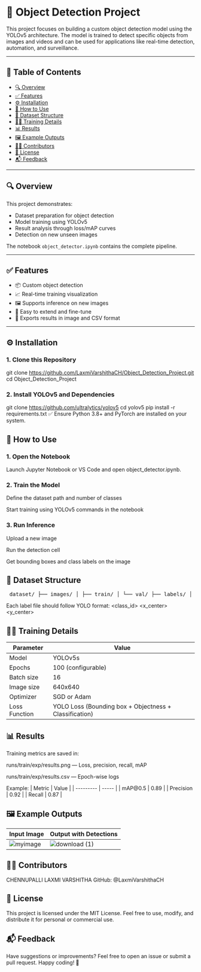 # 🧠 Object Detection Project

This project focuses on building a custom object detection model using the YOLOv5 architecture. The model is trained to detect specific objects from images and videos and can be used for applications like real-time detection, automation, and surveillance.

---

## 📌 Table of Contents

- [🔍 Overview](#-overview)
- [✅ Features](#-features)
- [⚙️ Installation](#️-installation)
- [🚀 How to Use](#-how-to-use)
- [📂 Dataset Structure](#-dataset-structure)
- [🏋️‍♂️ Training Details](#️-training-details)
- [📊 Results](#-results)
- [🖼️ Example Outputs](#-example-outputs)
- [🙋‍♀️ Contributors](#-contributors)
- [📄 License](#-license)
- [📬 Feedback](#-feedback)

---

## 🔍 Overview

This project demonstrates:

- Dataset preparation for object detection
- Model training using YOLOv5
- Result analysis through loss/mAP curves
- Detection on new unseen images

The notebook `object_detector.ipynb` contains the complete pipeline.

---

## ✅ Features

- 📦 Custom object detection
- 📈 Real-time training visualization
- 🖼️ Supports inference on new images
- 🔧 Easy to extend and fine-tune
- 📁 Exports results in image and CSV format

---

## ⚙️ Installation

### 1. Clone this Repository


git clone https://github.com/LaxmiVarshithaCH/Object_Detection_Project.git
cd Object_Detection_Project


### 2. Install YOLOv5 and Dependencies

git clone https://github.com/ultralytics/yolov5
cd yolov5
pip install -r requirements.txt
✅ Ensure Python 3.8+ and PyTorch are installed on your system.

## 🚀 How to Use

### 1. Open the Notebook
Launch Jupyter Notebook or VS Code and open object_detector.ipynb.

### 2. Train the Model
Define the dataset path and number of classes

Start training using YOLOv5 commands in the notebook

### 3. Run Inference
Upload a new image

Run the detection cell

Get bounding boxes and class labels on the image

## 📂 Dataset Structure
<pre> dataset/ ├── images/ │ ├── train/ │ └── val/ ├── labels/ │ ├── train/ │ └── val/ </pre>

Each label file should follow YOLO format:
<class_id> <x_center> <y_center> <width> <height>


## 🏋️‍♂️ Training Details
| Parameter     | Value                                                  |
| ------------- | ------------------------------------------------------ |
| Model         | YOLOv5s                                                |
| Epochs        | 100 (configurable)                                     |
| Batch size    | 16                                                     |
| Image size    | 640x640                                                |
| Optimizer     | SGD or Adam                                            |
| Loss Function | YOLO Loss (Bounding box + Objectness + Classification) |


## 📊 Results
Training metrics are saved in:

runs/train/exp/results.png — Loss, precision, recall, mAP

runs/train/exp/results.csv — Epoch-wise logs

Example:
| Metric    | Value |
| --------- | ----- |
| mAP\@0.5  | 0.89  |
| Precision | 0.92  |
| Recall    | 0.87  |


## 🖼️ Example Outputs
| Input Image                | Output with Detections       |
| -------------------------- | ---------------------------- |
| ![myimage](https://github.com/user-attachments/assets/d556c770-5f5b-4366-896f-fbf8ca135a4e) | ![download (1)](https://github.com/user-attachments/assets/d536bd72-774e-4f8a-a963-2aabbeb1f8af) |


## 🙋‍♀️ Contributors
CHENNUPALLI LAXMI VARSHITHA
GitHub: @LaxmiVarshithaCH

## 📄 License
This project is licensed under the MIT License.
Feel free to use, modify, and distribute it for personal or commercial use.

## 📬 Feedback
Have suggestions or improvements?
Feel free to open an issue or submit a pull request. Happy coding! 🚀
